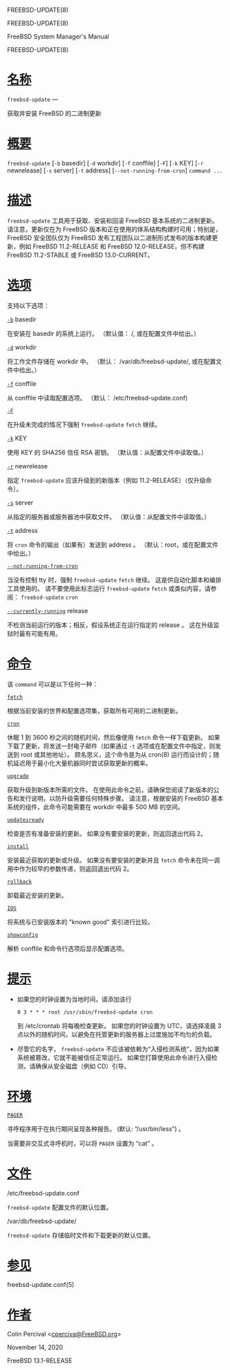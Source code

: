   FREEBSD-UPDATE(8)  

FREEBSD-UPDATE(8)

FreeBSD System Manager's Manual

FREEBSD-UPDATE(8)

[名称](#__u540D___u79F0_)
=======================

`freebsd-update` —

获取并安装 FreeBSD 的二进制更新

[概要](#__u6982___u8981_)
=======================

`freebsd-update` \[`-b` basedir\] \[`-d` workdir\] \[`-f` conffile\] \[`-F`\] \[`-k` KEY\] \[`-r` newrelease\] \[`-s` server\] \[`-t` address\] \[`--not-running-from-cron`\] `command ...`

[描述](#__u63CF___u8FF0_)
=======================

`freebsd-update` 工具用于获取、安装和回滚 FreeBSD 基本系统的二进制更新。 请注意，更新仅在为 FreeBSD 版本和正在使用的体系结构构建时可用；特别是， FreeBSD 安全团队仅为 FreeBSD 发布工程团队以二进制形式发布的版本构建更新，例如 FreeBSD 11.2-RELEASE 和 FreeBSD 12.0-RELEASE，但不构建 FreeBSD 11.2-STABLE 或 FreeBSD 13.0-CURRENT。

[选项](#__u9009___u9879_)
=======================

支持以下选项：

[`-b`](#b) basedir

在安装在 basedir 的系统上运行。 （默认值： /, 或在配置文件中给出。）

[`-d`](#d) workdir

将工作文件存储在 workdir 中。 （默认： /var/db/freebsd-update/, 或在配置文件中给出。）

[`-f`](#f) conffile

从 conffile 中读取配置选项。 （默认： /etc/freebsd-update.conf)

[`-F`](#F)

在升级未完成的情况下强制 `freebsd-update` `fetch` 继续。

[`-k`](#k) KEY

使用 KEY 的 SHA256 信任 RSA 密钥。 （默认值：从配置文件中读取值。）

[`-r`](#r) newrelease

指定 `freebsd-update` 应该升级到的新版本（例如 11.2-RELEASE）（仅升级命令）。

[`-s`](#s) server

从指定的服务器或服务器池中获取文件。 （默认值：从配置文件中读取值。）

[`-t`](#t) address

将 `cron` 命令的输出（如果有）发送到 address 。 （默认：root，或在配置文件中给出。）

[`--not-running-from-cron`](#-not-running-from-cron)

当没有控制 tty 时，强制 `freebsd-update` `fetch` 继续。 这是供自动化脚本和编排工具使用的。 请不要使用此标志运行 `freebsd-update` `fetch` 或类似内容，请参阅： `freebsd-update` `cron`

[`--currently-running`](#-currently-running) release

不检测当前运行的版本；相反，假设系统正在运行指定的 release 。 这在升级监狱时最有可能有用。

[命令](#__u547D___u4EE4_)
=======================

该 `command` 可以是以下任何一种：

[`fetch`](#fetch)

根据当前安装的世界和配置选项集，获取所有可用的二进制更新。

[`cron`](#cron)

休眠 1 到 3600 秒之间的随机时间，然后像使用 `fetch` 命令一样下载更新。 如果下载了更新，将发送一封电子邮件（如果通过 `-t` 选项或在配置文件中指定，则发送到 root 或其他地址）。 顾名思义，这个命令是为从 cron(8) 运行而设计的；随机延迟用于最小化大量机器同时尝试获取更新的概率。

[`upgrade`](#upgrade)

获取升级到新版本所需的文件。 在使用此命令之前，请确保您阅读了新版本的公告和发行说明，以防升级需要任何特殊步骤。 请注意，根据安装的 FreeBSD 基本系统的组件，此命令可能需要在 workdir 中最多 500 MB 的空间。

[`updatesready`](#updatesready)

检查是否有准备安装的更新。 如果没有要安装的更新，则返回退出代码 2。

[`install`](#install)

安装最近获取的更新或升级。 如果没有要安装的更新并且 `fetch` 命令未在同一调用中作为较早的参数传递，则返回退出代码 2。

[`rollback`](#rollback)

卸载最近安装的更新。

[`IDS`](#IDS)

将系统与已安装版本的 "known good" 索引进行比较。

[`showconfig`](#showconfig)

解析 conffile 和命令行选项后显示配置选项。

[提示](#__u63D0___u793A_)
=======================

*   如果您的时钟设置为当地时间，请添加该行
    
    `0 3 * * * root /usr/sbin/freebsd-update cron`
    
    到 /etc/crontab 将每晚检查更新。 如果您的时钟设置为 UTC，请选择凌晨 3 点以外的随机时间，以避免在托管更新的服务器上过度施加不均匀的负载。
    
*   尽管它的名字， `freebsd-update` 不应该被依赖为“入侵检测系统”，因为如果系统被篡改，它就不能被信任正常运行。 如果您打算使用此命令进行入侵检测，请确保从安全磁盘（例如 CD）引导。

[环境](#__u73AF___u5883_)
=======================

[`PAGER`](#PAGER)

寻呼程序用于在执行期间呈现各种报告。 (默认: “/usr/bin/less”) 。

当需要非交互式寻呼机时，可以将 `PAGER` 设置为 “cat” 。

[文件](#__u6587___u4EF6_)
=======================

/etc/freebsd-update.conf

`freebsd-update` 配置文件的默认位置。

/var/db/freebsd-update/

`freebsd-update` 存储临时文件和下载更新的默认位置。

[参见](#__u53C2___u89C1_)
=======================

freebsd-update.conf(5)

[作者](#__u4F5C___u8005_)
=======================

Colin Percival <[cperciva@FreeBSD.org](mailto:cperciva@FreeBSD.org)\>

November 14, 2020

FreeBSD 13.1-RELEASE